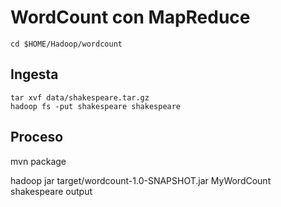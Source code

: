 # WordCount con MapReduce

```
cd $HOME/Hadoop/wordcount
```

## Ingesta
```
tar xvf data/shakespeare.tar.gz
hadoop fs -put shakespeare shakespeare
```

## Proceso

mvn package

hadoop jar target/wordcount-1.0-SNAPSHOT.jar MyWordCount shakespeare output